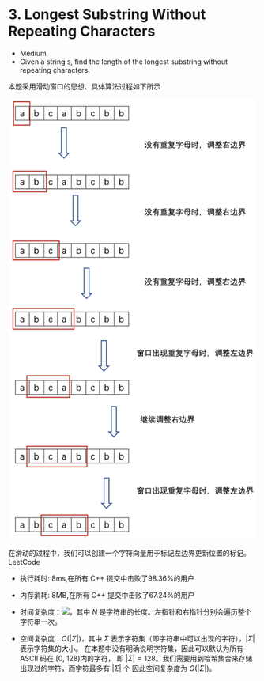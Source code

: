 # 3. Longest Substring Without Repeating Characters
 * Medium
 * Given a string s, find the length of the longest substring without repeating characters.
 
 本题采用滑动窗口的思想、具体算法过程如下所示
 
 ![image](./LongestSubstring.png)
 
 在滑动的过程中，我们可以创建一个字符向量用于标记左边界更新位置的标记。
 LeetCode 
* 执行耗时: 8ms,在所有 C++ 提交中击败了98.36%的用户 
*  内存消耗: 8MB,在所有 C++ 提交中击败了67.24%的用户


* 时间复杂度：![](http://latex.codecogs.com/gif.latex?\O(N)})，其中 $N$ 是字符串的长度。左指针和右指针分别会遍历整个字符串一次。
* 空间复杂度：$O(|\Sigma|)$，其中 $\Sigma$ 表示字符集（即字符串中可以出现的字符），$|\Sigma|$ 表示字符集的大小。
在本题中没有明确说明字符集，因此可以默认为所有 ASCII 码在 [0, 128)内的字符，
即 $|\Sigma| = 128$。我们需要用到哈希集合来存储出现过的字符，而字符最多有 $|\Sigma|$ 个
因此空间复杂度为 $O(|\Sigma|)$。
 